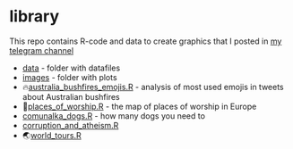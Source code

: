 # library

This repo contains R-code and data to create graphics that I posted in [my telegram channel](https://t.me/no_shit_graphics) 

- [data](data) - folder with datafiles
- [images](images) - folder with plots 
- 🔥[australia_bushfires_emojis.R](australia_bushfires_emojis.R) - analysis of most used emojis in tweets about Australian bushfires
- 🙏[places_of_worship.R](places_of_worship.R) -  the map of places of worship in Europe 
- [comunalka_dogs.R](comunalka_dogs.R) - how many dogs you need to 
- [corruption_and_atheism.R](corruption_and_atheism.R)
- 🌏[world_tours.R](world_tours.R)
